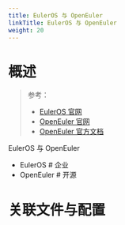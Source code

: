 ```yaml
---
title: EulerOS 与 OpenEuler
linkTitle: EulerOS 与 OpenEuler
weight: 20
---
```


# 概述

> 参考：
>
> - [EulerOS 官网](https://developer.huaweicloud.com/ict/cn/site-euleros/euleros)
> - [OpenEuler 官网](https://www.openeuler.org/zh/)
> - [OpenEuler 官方文档](https://docs.openeuler.org/)

EulerOS 与 OpenEuler

- EulerOS # 企业
- OpenEuler # 开源

# 关联文件与配置
